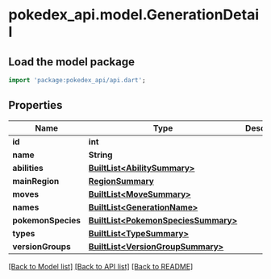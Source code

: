 # pokedex_api.model.GenerationDetail

## Load the model package
```dart
import 'package:pokedex_api/api.dart';
```

## Properties
Name | Type | Description | Notes
------------ | ------------- | ------------- | -------------
**id** | **int** |  | 
**name** | **String** |  | 
**abilities** | [**BuiltList&lt;AbilitySummary&gt;**](AbilitySummary.md) |  | 
**mainRegion** | [**RegionSummary**](RegionSummary.md) |  | 
**moves** | [**BuiltList&lt;MoveSummary&gt;**](MoveSummary.md) |  | 
**names** | [**BuiltList&lt;GenerationName&gt;**](GenerationName.md) |  | 
**pokemonSpecies** | [**BuiltList&lt;PokemonSpeciesSummary&gt;**](PokemonSpeciesSummary.md) |  | 
**types** | [**BuiltList&lt;TypeSummary&gt;**](TypeSummary.md) |  | 
**versionGroups** | [**BuiltList&lt;VersionGroupSummary&gt;**](VersionGroupSummary.md) |  | 

[[Back to Model list]](../README.md#documentation-for-models) [[Back to API list]](../README.md#documentation-for-api-endpoints) [[Back to README]](../README.md)


